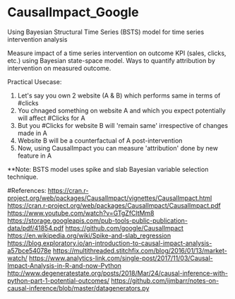 # CausalImpact_Google
Using Bayesian Structural Time Series (BSTS) model for time series intervention analysis

Measure impact of a time series intervention on outcome KPI (sales, clicks, etc.) using Bayesian state-space model.
Ways to quantify attribution by intervention on measured outcome.

Practical Usecase:
1. Let's say you own 2 website (A & B) which performs same in terms of #clicks
2. You chnaged something on website A and which you expect potentially will affect #Clicks for A 
3. But you #Clicks for website B will 'remain same' irrespective of changes made in A
4. Website B will be a counterfactual of A post-intervention
5. Now, using CausalImpact you can measure 'attribution' done by new feature in A

**Note:
BSTS model uses spike and slab Bayesian variable selection technique.


#References: 
https://cran.r-project.org/web/packages/CausalImpact/vignettes/CausalImpact.html
https://cran.r-project.org/web/packages/CausalImpact/CausalImpact.pdf
https://www.youtube.com/watch?v=GTgZfCltMm8
https://storage.googleapis.com/pub-tools-public-publication-data/pdf/41854.pdf
https://github.com/google/CausalImpact
https://en.wikipedia.org/wiki/Spike-and-slab_regression
https://blog.exploratory.io/an-introduction-to-causal-impact-analysis-a57bce54078e
https://multithreaded.stitchfix.com/blog/2016/01/13/market-watch/
https://www.analytics-link.com/single-post/2017/11/03/Causal-Impact-Analysis-in-R-and-now-Python
http://www.degeneratestate.org/posts/2018/Mar/24/causal-inference-with-python-part-1-potential-outcomes/
https://github.com/ijmbarr/notes-on-causal-inference/blob/master/datagenerators.py
